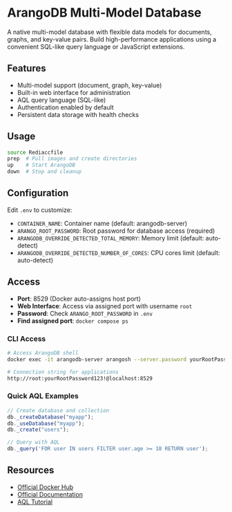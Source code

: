 # ArangoDB Multi-Model Database

A native multi-model database with flexible data models for documents, graphs, and key-value pairs. Build high-performance applications using a convenient SQL-like query language or JavaScript extensions.

## Features

- Multi-model support (document, graph, key-value)
- Built-in web interface for administration
- AQL query language (SQL-like)
- Authentication enabled by default
- Persistent data storage with health checks

## Usage

```bash
source Rediaccfile
prep  # Pull images and create directories
up    # Start ArangoDB
down  # Stop and cleanup
```

## Configuration

Edit `.env` to customize:
- `CONTAINER_NAME`: Container name (default: arangodb-server)
- `ARANGO_ROOT_PASSWORD`: Root password for database access (required)
- `ARANGODB_OVERRIDE_DETECTED_TOTAL_MEMORY`: Memory limit (default: auto-detect)
- `ARANGODB_OVERRIDE_DETECTED_NUMBER_OF_CORES`: CPU cores limit (default: auto-detect)

## Access

- **Port**: 8529 (Docker auto-assigns host port)
- **Web Interface**: Access via assigned port with username `root`
- **Password**: Check `ARANGO_ROOT_PASSWORD` in `.env`
- **Find assigned port**: `docker compose ps`

### CLI Access
```bash
# Access ArangoDB shell
docker exec -it arangodb-server arangosh --server.password yourRootPassword123!

# Connection string for applications
http://root:yourRootPassword123!@localhost:8529
```

### Quick AQL Examples
```javascript
// Create database and collection
db._createDatabase("myapp");
db._useDatabase("myapp");
db._create("users");

// Query with AQL
db._query('FOR user IN users FILTER user.age >= 18 RETURN user');
```

## Resources

- [Official Docker Hub](https://hub.docker.com/_/arangodb)
- [Official Documentation](https://docs.arangodb.com/)
- [AQL Tutorial](https://docs.arangodb.com/stable/aql/)
